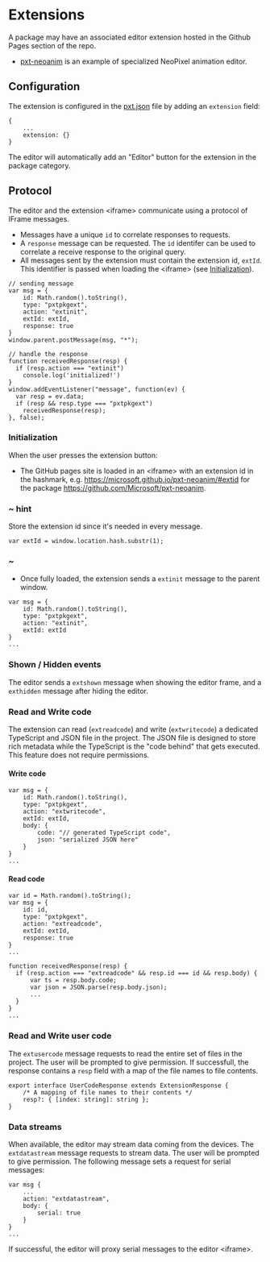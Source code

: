 # Extensions

A package may have an associated editor extension hosted in the Github Pages section of the repo.

* [pxt-neoanim](https://github.com/Microsoft/pxt-neoanim) is an example of specialized NeoPixel animation editor.

## Configuration

The extension is configured in the [pxt.json](/packages/pxtJson) file by adding an `extension` field:

```typescript-ignore
{
    ...
    extension: {}
}
```

The editor will automatically add an "Editor" button for the extension in the package category.

## Protocol

The editor and the extension &lt;iframe&gt; communicate using a protocol of IFrame messages.

* Messages have a unique `id` to correlate responses to requests.
* A `response` message can be requested. The `id` identifer can be used to correlate a receive response to the original query.
* All messages sent by the extension must contain the extension id, `extId`. This identifier is passed when loading the &lt;iframe&gt; (see [Initialization](#initialization)).

```typescript-ignore
// sending message
var msg = {
    id: Math.random().toString(),
    type: "pxtpkgext",
    action: "extinit",
    extId: extId,
    response: true
}
window.parent.postMessage(msg, "*");

// handle the response
function receivedResponse(resp) {
  if (resp.action === "extinit")
    console.log('initialized!')
}
window.addEventListener("message", function(ev) {
  var resp = ev.data;
  if (resp && resp.type === "pxtpkgext")
    receivedResponse(resp);
}, false);
```

### Initialization

When the user presses the extension button:

* The GitHub pages site is loaded in an &lt;iframe&gt; with an extension id in the hashmark, e.g. https://microsoft.github.io/pxt-neoanim/#extid for the package https://github.com/Microsoft/pxt-neoanim.

### ~ hint

Store the extension id since it's needed in every message.

```typescript-ignore
var extId = window.location.hash.substr(1);
```

### ~

* Once fully loaded, the extension sends a `extinit` message to the parent window.

```typescript-ignore
var msg = {
    id: Math.random().toString(),
    type: "pxtpkgext",
    action: "extinit",
    extId: extId
}
...
```

### Shown / Hidden events

The editor sends a `extshown` message when showing the editor frame, and a `exthidden` message after hiding the editor.

### Read and Write code

The extension can read (`extreadcode`) and write (`extwritecode`) a dedicated TypeScript and JSON file in the project. The JSON file is designed to store rich metadata while the TypeScript is the "code behind" that gets executed. This feature does not require permissions.

#### Write code

```typescript-ignore
var msg = {
    id: Math.random().toString(),
    type: "pxtpkgext",
    action: "extwritecode",
    extId: extId,
    body: {
        code: "// generated TypeScript code",
        json: "serialized JSON here"
    }
}
...
```

#### Read code

```typescript-ignore
var id = Math.random().toString();
var msg = {
    id: id,
    type: "pxtpkgext",
    action: "extreadcode",
    extId: extId,
    response: true
}
...

function receivedResponse(resp) {
  if (resp.action === "extreadcode" && resp.id === id && resp.body) {
      var ts = resp.body.code;
      var json = JSON.parse(resp.body.json);
      ...
  }
}
...
```

### Read and Write user code

The `extusercode` message requests to read the entire set of files in the project. The user will be prompted to give permission. If successfull, the response contains a `resp` field with a map of the file names to file contents.

```typescript-ignore
export interface UserCodeResponse extends ExtensionResponse {
    /* A mapping of file names to their contents */
    resp?: { [index: string]: string };
}
```

### Data streams

When available, the editor may stream data coming from the devices. The `extdatastream` message requests to stream data. The user will be prompted to give permission. The following message sets a request for serial messages:

```typescript-ignore
var msg {
    ...
    action: "extdatastream",
    body: {
        serial: true
    }
}
...
```

If successful, the editor will proxy serial messages to the editor &lt;iframe&gt;.